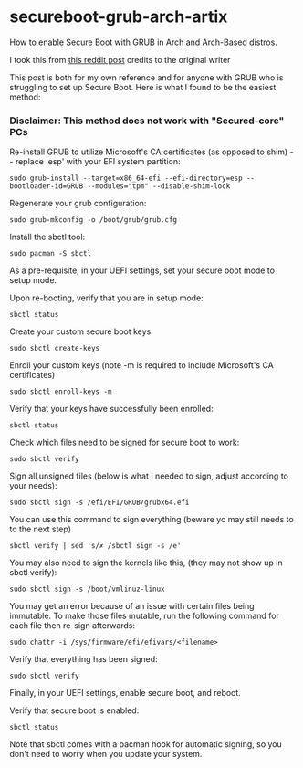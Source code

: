 # secureboot-grub-arch-artix
How to enable Secure Boot with GRUB in Arch and Arch-Based distros.

I took this from [this reddit post](https://www.reddit.com/r/archlinux/comments/10pq74e/my_easy_method_for_setting_up_secure_boot_with/) credits to the original writer


This post is both for my own reference and for anyone with GRUB who is struggling to set up Secure Boot. Here is what I found to be the easiest method:

### Disclaimer: This method does not work with "Secured-core" PCs

Re-install GRUB to utilize Microsoft's CA certificates (as opposed to shim) -- replace 'esp' with your EFI system partition:
```
sudo grub-install --target=x86_64-efi --efi-directory=esp --bootloader-id=GRUB --modules="tpm" --disable-shim-lock
```
Regenerate your grub configuration:
```
sudo grub-mkconfig -o /boot/grub/grub.cfg
```
Install the sbctl tool:
```
sudo pacman -S sbctl
```
As a pre-requisite, in your UEFI settings, set your secure boot mode to setup mode.

Upon re-booting, verify that you are in setup mode:
```
sbctl status
```
Create your custom secure boot keys:
```
sudo sbctl create-keys
```
Enroll your custom keys (note -m is required to include Microsoft's CA certificates)
```
sudo sbctl enroll-keys -m
```
Verify that your keys have successfully been enrolled:
```
sbctl status
```
Check which files need to be signed for secure boot to work:
```
sudo sbctl verify
```
Sign all unsigned files (below is what I needed to sign, adjust according to your needs):
```
sudo sbctl sign -s /efi/EFI/GRUB/grubx64.efi
```
You can use this command to sign everything (beware yo may still needs to to the next step)
```
sbctl verify | sed 's/✗ /sbctl sign -s /e'

```

You may also need to sign the kernels like this, (they may not show up in sbctl verify):
```
sudo sbctl sign -s /boot/vmlinuz-linux
```
You may get an error because of an issue with certain files being immutable. To make those files mutable, run the following command for each file then re-sign afterwards:
```
sudo chattr -i /sys/firmware/efi/efivars/<filename>
```
Verify that everything has been signed:
```
sudo sbctl verify
```
Finally, in your UEFI settings, enable secure boot, and reboot.

Verify that secure boot is enabled:
```
sbctl status
```
Note that sbctl comes with a pacman hook for automatic signing, so you don't need to worry when you update your system.
